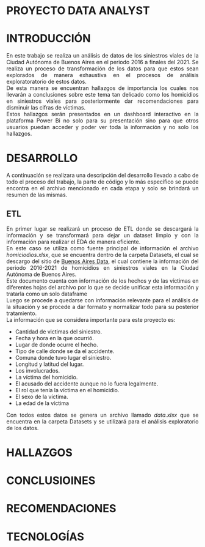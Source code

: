 # PROYECTO DATA ANALYST

# INTRODUCCIÓN

<div align="justify">
En este trabajo se realiza un análisis de datos de los siniestros viales de la Ciudad Autónoma de Buenos Aires en el periodo 2016 a finales del 2021. Se realiza un proceso de transformación de los datos para que estos sean explorados de manera exhaustiva en el procesos de análisis exploratoratorio de estos datos.
</div>
<div align="justify">
De esta manera se encuentran hallazgos de importancia los cuales nos llevarán a conclusiones sobre este tema tan delicado como los homicidios en siniestros viales para posteriormente dar recomendaciones para disminuir las cifras de víctimas.
</div>
<div align="justify">
Estos hallazgos serán presentados en un dashboard interactivo en la plataforma Power Bi no solo para su presentación sino para que otros usuarios puedan acceder y poder ver toda la información y no solo los hallazgos.
</div>

# DESARROLLO

<div align="justify">
A continuación se realizara una descripción del desarrollo llevado a cabo de todo el proceso del trabajo, la parte de código y lo más específico se puede encontra en el archivo mencionado en cada etapa y solo se brindará un resumen de las mismas.
</div>

## ETL

<div align="justify">
En primer lugar se realizará un proceso de ETL donde se descargará la información y se transformará para dejar un dataset limpio y con la información para realizar el EDA de manera eficiente.
</div>
<div align="justify">
En este caso se utiliza como fuente principal de información el archivo <em>homiciodios.xlsx</em>, que se encuentra dentro de la carpeta Datasets, el cual se descargo del sitio de <a href="https://data.buenosaires.gob.ar/dataset/victimas-siniestros-viales">Buenos Aires Data</a>, el cual contiene la información del periodo 2016-2021 de homicidios en siniestros viales en la Ciudad Autónoma de Buenos Aires.
</div>
<div align="justify">
Este documento cuenta con información de los hechos y de las víctimas en diferentes hojas del archivo por lo que se decide unificar esta información y tratarla como un solo dataframe
</div>
<div align="justify">
Luego se procede a quedarse con información relevante para el análisis de la situación y se procede a dar formato y normalizar todo para su posterior tratamiento.
</div>
<div align="justify">
La información que se considera importante para este proyecto es:
<ul>
<li>Cantidad de victimas del siniestro.
<li>Fecha y hora en la que ocurrió.
<li>Lugar de donde ocurre el hecho.
<li>Tipo de calle donde se da el accidente.
<li>Comuna donde tuvo lugar el siniestro.
<li>Longitud y latitud del lugar.
<li>Los involucrados.
<li>La víctima del homicidio.
<li>El acusado del accidente aunque no lo fuera legalmente.
<li>El rol que tenía la víctima en el homicidio.
<li>El sexo de la víctima.
<li>La edad de la víctima
</ul>
</div> 
<div align="justify">
Con todos estos datos se genera un archivo llamado <em>data.xlsx</em> que se encuentra en la carpeta Datasets y se utilizará para el análisis exploratorio de los datos.
</div>

# HALLAZGOS

# CONCLUSIOINES

# RECOMENDACIONES

# TECNOLOGÍAS